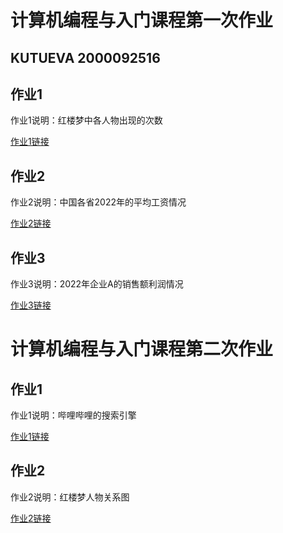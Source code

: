 <html>
    <head>
        <h1>计算机编程与入门课程第一次作业</h1>
        <h2>KUTUEVA  2000092516</h2>
    </head>
    <body>
        <div class="container">
            <h2>作业1</h2>
            <p>作业1说明：红楼梦中各人物出现的次数</p>
            <a href="https://bktv02.github.io/1.html">作业1链接</a>
            <h2>作业2</h2>
            <p>作业2说明：中国各省2022年的平均工资情况</p>
            <a href="https://bktv02.github.io/2.html">作业2链接</a>
            <h2>作业3</h2>
            <p>作业3说明：2022年企业A的销售额利润情况</p>
            <a href="https://bktv02.github.io/3.html">作业3链接</a>
            <h1>计算机编程与入门课程第二次作业</h1>
            <h2>作业1</h2>
            <p>作业1说明：哔哩哔哩的搜索引擎</p>
            <a href="https://bktv02.github.io/bilibili.html">作业1链接</a>
            <h2>作业2</h2>
            <p>作业2说明：红楼梦人物关系图</p>
            <a href="https://bktv02.github.io/hlm.html">作业2链接</a>
        </div>
    </body>
</html>

